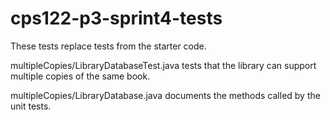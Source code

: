 # cps122-p3-sprint4-tests

These tests replace tests from the starter code.

multipleCopies/LibraryDatabaseTest.java tests that the library can support 
multiple copies of the same book.

multipleCopies/LibraryDatabase.java documents the methods called by the unit tests.
